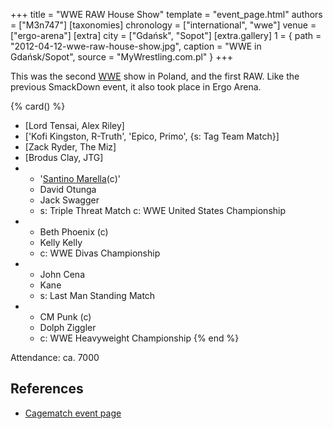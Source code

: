 +++
title = "WWE RAW House Show"
template = "event_page.html"
authors = ["M3n747"]
[taxonomies]
chronology = ["international", "wwe"]
venue = ["ergo-arena"]
[extra]
city = ["Gdańsk", "Sopot"]
[extra.gallery]
1 = { path = "2012-04-12-wwe-raw-house-show.jpg", caption = "WWE in Gdańsk/Sopot", source = "MyWrestling.com.pl" }
+++

This was the second [WWE](@/o/wwe.md) show in Poland, and the first RAW. Like the previous SmackDown event, it also took place in Ergo Arena.

{% card() %}
- [Lord Tensai, Alex Riley]
- ['Kofi Kingston, R-Truth', 'Epico, Primo', {s: Tag Team Match}]
- [Zack Ryder, The Miz]
- [Brodus Clay, JTG]
- - '[Santino Marella](@/w/santino.md)(c)'
  - David Otunga
  - Jack Swagger
  - s: Triple Threat Match
    c: WWE United States Championship
- - Beth Phoenix (c)
  - Kelly Kelly
  - c: WWE Divas Championship
- - John Cena
  - Kane
  - s: Last Man Standing Match
- - CM Punk (c)
  - Dolph Ziggler
  - c: WWE Heavyweight Championship
{% end %}

Attendance: ca. 7000

## References

* [Cagematch event page](https://www.cagematch.net/?id=1&nr=77247)
